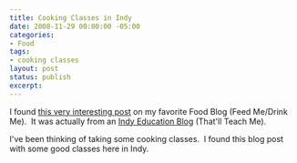 ```yaml
---
title: Cooking Classes in Indy
date: 2008-11-29 00:00:00 -05:00
categories:
- Food
tags:
- cooking classes
layout: post
status: publish
excerpt: 
---
```


I found <a href="http://feedmedrinkme.blogspot.com/2008/11/cooking-classes-in-indy.html">this very interesting post</a> on my favorite Food Blog (Feed Me&#47;Drink Me).&nbsp; It was actually from an <a href="http:&#47;&#47;teachmeindy.blogspot.com&#47;2008&#47;11&#47;cooking-classes-winter-comfort-foods.html">Indy Education Blog</a> (That'll Teach Me).

I've been thinking of taking some cooking classes.&nbsp; I found this blog post with some good classes here in Indy.
